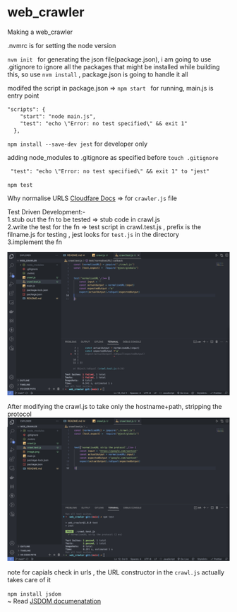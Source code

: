 # web_crawler

Making a web_crawler

.nvmrc is for setting the node version

`nvm init ` for generating the json file(package.json), i am going to use .gitignore to ignore all the packages that might be installed while building this, so use `nvm install` , package.json is going to handle it all

modifed the script in package.json => `npm start ` for running, main.js is entry point

```
"scripts": {
    "start": "node main.js",
    "test": "echo \"Error: no test specified\" && exit 1"
  },
```

`npm install --save-dev jest` for developer only

adding node_modules to .gitignore as specified before `touch .gitignore`

```
 "test": "echo \"Error: no test specified\" && exit 1" to "jest"
```

`npm test`

Why normalise URLS [Cloudfare Docs](https://developers.cloudflare.com/rules/normalization/) => for `crawler.js` file

Test Driven Development:-<br/>
1.stub out the fn to be tested => stub code in crawl.js <br/>
2.write the test for the fn => test script in crawl.test.js , prefix is the filname.js for testing , jest looks for `test.js` in the directory <br/>
3.implement the fn <br/>

![Failed test output scenario](image.png)

After modifying the crawl.js to take only the hostname+path, stripping the protocol
![Alt text](image-1.png)

note for capials check in urls , the URL constructor in the `crawl.js` actually takes care of it

`npm install jsdom` <br/>
~ Read [JSDOM documenatation](https://www.google.com/search?q=jsdom+documentation&oq=JSDOM+documentation&aqs=chrome.0.0i512j0i15i22i30j0i390i650.5206j0j7&sourceid=chrome&ie=UTF-8)

